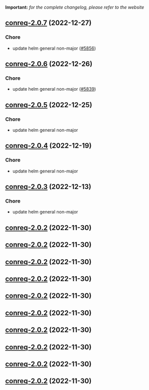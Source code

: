 **Important:**
*for the complete changelog, please refer to the website*




## [conreq-2.0.7](https://github.com/truecharts/charts/compare/conreq-2.0.6...conreq-2.0.7) (2022-12-27)

### Chore

- update helm general non-major ([#5856](https://github.com/truecharts/charts/issues/5856))
  
  


## [conreq-2.0.6](https://github.com/truecharts/charts/compare/conreq-2.0.5...conreq-2.0.6) (2022-12-26)

### Chore

- update helm general non-major ([#5839](https://github.com/truecharts/charts/issues/5839))
  
  


## [conreq-2.0.5](https://github.com/truecharts/charts/compare/conreq-2.0.4...conreq-2.0.5) (2022-12-25)

### Chore

- update helm general non-major
  
  


## [conreq-2.0.4](https://github.com/truecharts/charts/compare/conreq-2.0.3...conreq-2.0.4) (2022-12-19)

### Chore

- update helm general non-major
  
  


## [conreq-2.0.3](https://github.com/truecharts/charts/compare/conreq-2.0.2...conreq-2.0.3) (2022-12-13)

### Chore

- update helm general non-major
  
  


## [conreq-2.0.2](https://github.com/truecharts/charts/compare/conreq-2.0.1...conreq-2.0.2) (2022-11-30)




## [conreq-2.0.2](https://github.com/truecharts/charts/compare/conreq-2.0.1...conreq-2.0.2) (2022-11-30)




## [conreq-2.0.2](https://github.com/truecharts/charts/compare/conreq-2.0.1...conreq-2.0.2) (2022-11-30)




## [conreq-2.0.2](https://github.com/truecharts/charts/compare/conreq-2.0.1...conreq-2.0.2) (2022-11-30)




## [conreq-2.0.2](https://github.com/truecharts/charts/compare/conreq-2.0.1...conreq-2.0.2) (2022-11-30)




## [conreq-2.0.2](https://github.com/truecharts/charts/compare/conreq-2.0.1...conreq-2.0.2) (2022-11-30)




## [conreq-2.0.2](https://github.com/truecharts/charts/compare/conreq-2.0.1...conreq-2.0.2) (2022-11-30)




## [conreq-2.0.2](https://github.com/truecharts/charts/compare/conreq-2.0.1...conreq-2.0.2) (2022-11-30)




## [conreq-2.0.2](https://github.com/truecharts/charts/compare/conreq-2.0.1...conreq-2.0.2) (2022-11-30)




## [conreq-2.0.2](https://github.com/truecharts/charts/compare/conreq-2.0.1...conreq-2.0.2) (2022-11-30)



